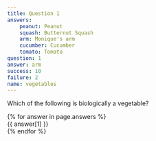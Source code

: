 ```yaml
---
title: Question 1
answers:
    peanut: Peanut
    squash: Butternut Squash
    arm: Monique's arm
    cucumber: Cucumber
    tomato: Tomato
question: 1
answer: arm
success: 10
failure: 2
name: vegetables
---
```


Which of the following is biologically a vegetable?

<div class="pseudo-select" data-name="answer">
{% for answer in page.answers %}
    <div data-value="{{ answer[0] }}">{{ answer[1] }}</div>
{% endfor %}
</div>
